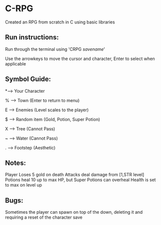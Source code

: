 # C-RPG
Created an RPG from scratch in C using basic libraries

## Run instructions:
Run through the terminal using 'CRPG *savename*'

Use the arrowkeys to move the cursor and character, Enter to select when applicable

## Symbol Guide:
 *--> Your Character
 
 % --> Town (Enter to return to menu)
 
 E --> Enemies (Level scales to the player)
 
 $ --> Random item (Gold, Potion, Super Potion)
 
 X --> Tree (Cannot Pass)
 
 ~ --> Water (Cannot Pass)
 
 . --> Footstep (Aesthetic)

## Notes:
Player Loses 5 gold on death
Attacks deal damage from [1,STR level]
Potions heal 10 up to max HP, but Super Potions can overheal
Health is set to max on level up

## Bugs:
Sometimes the player can spawn on top of the down, deleting it and requiring a reset of the character save
